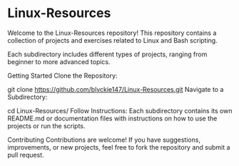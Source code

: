 # Linux-Resources

Welcome to the Linux-Resources repository! This repository contains a collection of projects and exercises related to Linux and Bash scripting.

Each subdirectory includes different types of projects, ranging from beginner to more advanced topics.

Getting Started
Clone the Repository:

git clone https://github.com/blvckie147/Linux-Resources.git
Navigate to a Subdirectory:

  cd Linux-Resources/<sub-directory>
Follow Instructions: Each subdirectory contains its own README.md or documentation files with instructions on how to use the projects or run the scripts.

Contributing
Contributions are welcome! If you have suggestions, improvements, or new projects, feel free to fork the repository and submit a pull request.
